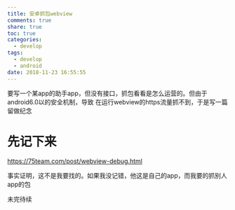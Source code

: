 ```yaml
---
title: 安卓抓包webview
comments: true
share: true
toc: true
categories:
  - develop
tags:
  - develop
  - android
date: 2018-11-23 16:55:55
---
```


要写一个某app的助手app，但没有接口，抓包看看是怎么运营的。但由于android6.0以的安全机制，导致
在运行webview的https流量抓不到，于是写一篇留做纪念
<!-- more -->  

# 先记下来

https://75team.com/post/webview-debug.html

事实证明，这不是我要找的。如果我没记错，他这是自己的app，而我要的抓别人app的包


未完待续